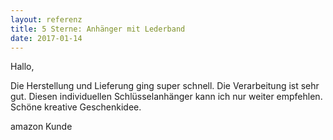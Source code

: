 ```yaml
---
layout: referenz
title: 5 Sterne: Anhänger mit Lederband
date: 2017-01-14
---
```


Hallo, 

Die Herstellung und Lieferung ging super schnell.
Die Verarbeitung ist sehr gut.
Diesen individuellen Schlüsselanhänger kann ich nur weiter empfehlen. 
Schöne kreative Geschenkidee.


amazon Kunde

